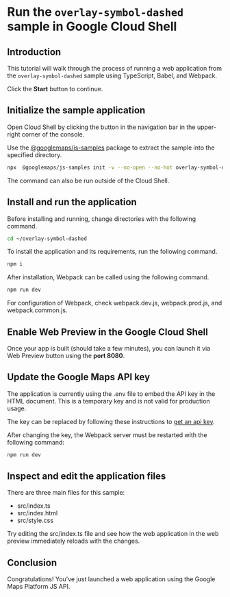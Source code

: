 # Run the `overlay-symbol-dashed` sample in Google Cloud Shell

<walkthrough-tutorial-duration duration="10"/>

## Introduction

This tutorial will walk through the process of running a web application from
the `overlay-symbol-dashed` sample using TypeScript, Babel, and Webpack.

Click the **Start** button to continue.

## Initialize the sample application

Open Cloud Shell by clicking the
<walkthrough-cloud-shell-icon></walkthrough-cloud-shell-icon> button in the
navigation bar in the upper-right corner of the console.

Use the [@googlemaps/js-samples](https://www.npmjs.com/package/@googlemaps/js-samples) package to 
extract the sample into the specified directory.

```bash
npx  @googlemaps/js-samples init -v --no-open --no-hot overlay-symbol-dashed ~/overlay-symbol-dashed
```

The command can also be run outside of the Cloud Shell.

## Install and run the application

Before installing and running, change directories with the following command.

```bash
cd ~/overlay-symbol-dashed
```

To install the application and its requirements, run the following command.

```bash
npm i
```

After installation, Webpack can be called using the following command.

```bash
npm run dev
```

For configuration of Webpack, check
<walkthrough-editor-open-file filePath="overlay-symbol-dashed/webpack.dev.js">webpack.dev.js</walkthrough-editor-open-file>,
<walkthrough-editor-open-file filePath="overlay-symbol-dashed/webpack.prod.js">webpack.prod.js</walkthrough-editor-open-file>,
and
<walkthrough-editor-open-file filePath="overlay-symbol-dashed/webpack.common.js">webpack.common.js</walkthrough-editor-open-file>.

## Enable Web Preview in the Google Cloud Shell

Once your app is built (should take a few minutes), you can launch it via
<walkthrough-spotlight-pointer target="cloudshell" spotlightId="devshell-web-preview-button">Web
Preview button</walkthrough-spotlight-pointer> using the **port 8080**.

## Update the Google Maps API key

The application is currently using the
<walkthrough-editor-open-file filePath="overlay-symbol-dashed/.env">.env</walkthrough-editor-open-file>
file to embed the API key in the HTML document. This is a temporary key and is
not valid for production usage.

The key can be replaced by following these instructions to
[get an api key](https://developers.google.com/maps/documentation/javascript/get-api-key).

After changing the key, the Webpack server must be restarted with the following
command:

```bash
npm run dev
```

## Inspect and edit the application files

There are three main files for this sample:

*   <walkthrough-editor-open-file filePath="overlay-symbol-dashed/src/index.ts">src/index.ts</walkthrough-editor-open-file>
*   <walkthrough-editor-open-file filePath="overlay-symbol-dashed/src/index.html">src/index.html</walkthrough-editor-open-file>
*   <walkthrough-editor-open-file filePath="overlay-symbol-dashed/src/style.css">src/style.css</walkthrough-editor-open-file>

Try editing the <walkthrough-editor-open-file filePath="overlay-symbol-dashed/src/index.ts">src/index.ts</walkthrough-editor-open-file> file and see how the web application in the web preview immediately reloads with the changes.

## Conclusion

<walkthrough-conclusion-trophy></walkthrough-conclusion-trophy>

Congratulations! You've just launched a web application using the Google Maps
Platform JS API.
